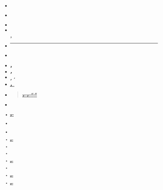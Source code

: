 * <div>
* <p>
* <span>
* <br>，<wbr>
* <hr>
* <pre>
* <strong>，<b>
* <em>，<i>
* <sub>，<sup>，<var>
* <u>，<s>
* <blockquote>，<cite>，<q>
* <code>
* <kbd>，<samp>
* <mark>
* <small>
* <time>，<data>
* <address>
* <abbr>
* <ins>，<del>
* <dfn>
* <ruby>，<rp>
* <bdo>，<bdi>
